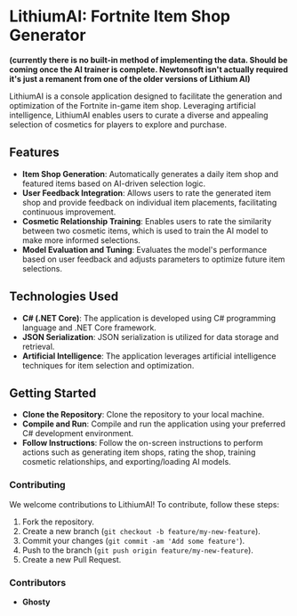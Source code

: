 # LithiumAI: Fortnite Item Shop Generator 
**(currently there is no built-in method of implementing the data. Should be coming once the AI trainer is complete. Newtonsoft isn't actually required it's just a remanent from one of the older versions of Lithium AI)**

LithiumAI is a console application designed to facilitate the generation and optimization of the Fortnite in-game item shop. Leveraging artificial intelligence, LithiumAI enables users to curate a diverse and appealing selection of cosmetics for players to explore and purchase.

## Features
- **Item Shop Generation**: Automatically generates a daily item shop and featured items based on AI-driven selection logic.
- **User Feedback Integration**: Allows users to rate the generated item shop and provide feedback on individual item placements, facilitating continuous improvement.
- **Cosmetic Relationship Training**: Enables users to rate the similarity between two cosmetic items, which is used to train the AI model to make more informed selections.
- **Model Evaluation and Tuning**: Evaluates the model's performance based on user feedback and adjusts parameters to optimize future item selections.

## Technologies Used
- **C# (.NET Core)**: The application is developed using C# programming language and .NET Core framework.
- **JSON Serialization**: JSON serialization is utilized for data storage and retrieval.
- **Artificial Intelligence**: The application leverages artificial intelligence techniques for item selection and optimization.

## Getting Started
- **Clone the Repository**: Clone the repository to your local machine.
- **Compile and Run**: Compile and run the application using your preferred C# development environment.
- **Follow Instructions**: Follow the on-screen instructions to perform actions such as generating item shops, rating the shop, training cosmetic relationships, and exporting/loading AI models.

### Contributing
We welcome contributions to LithiumAI! To contribute, follow these steps:
1. Fork the repository.
2. Create a new branch (`git checkout -b feature/my-new-feature`).
3. Commit your changes (`git commit -am 'Add some feature'`).
4. Push to the branch (`git push origin feature/my-new-feature`).
5. Create a new Pull Request.

### Contributors
- **Ghosty**
